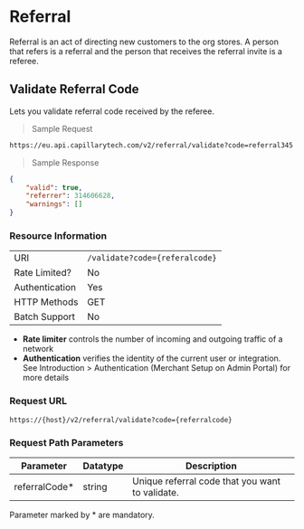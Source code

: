 # Referral

Referral is an act of directing new customers to the org stores. A person that refers is a referral and the person that receives the referral invite is a referee. 


## Validate Referral Code

Lets you validate referral code received by the referee.


> Sample Request

```html
https://eu.api.capillarytech.com/v2/referral/validate?code=referral345
```

> Sample Response

```json
{
    "valid": true,
    "referrer": 314606628,
    "warnings": []
}

```





### Resource Information
| | |
--------- | ----------- |
URI | `/validate?code={referalcode}`
Rate Limited? | No
Authentication | Yes
HTTP Methods | GET
Batch Support | No

* **Rate limiter** controls the number of incoming and outgoing traffic of a network
* **Authentication** verifies the identity of the current user or integration. See Introduction > Authentication (Merchant Setup on Admin Portal) for more details

### Request URL

`https://{host}/v2/referral/validate?code={referralcode}`


### Request Path Parameters

Parameter | Datatype | Description
--------- | -------- | -----------
referralCode* | string | Unique referral code that you want to validate.



<aside class="notice"> Parameter marked by * are mandatory. </aside>

